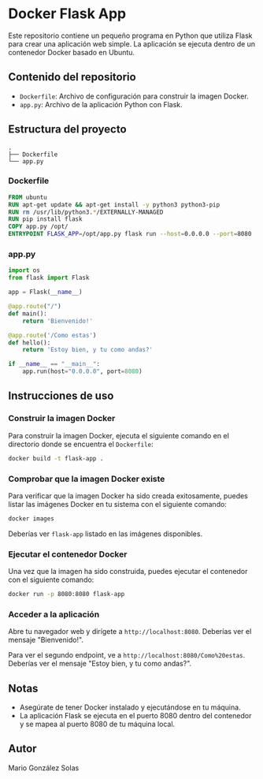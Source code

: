 # Docker Flask App

Este repositorio contiene un pequeño programa en Python que utiliza Flask para crear una aplicación web simple. La aplicación se ejecuta dentro de un contenedor Docker basado en Ubuntu.

## Contenido del repositorio

- `Dockerfile`: Archivo de configuración para construir la imagen Docker.
- `app.py`: Archivo de la aplicación Python con Flask.

## Estructura del proyecto

```
.
├── Dockerfile
└── app.py
```
### Dockerfile
```dockerfile
FROM ubuntu
RUN apt-get update && apt-get install -y python3 python3-pip
RUN rm /usr/lib/python3.*/EXTERNALLY-MANAGED
RUN pip install flask
COPY app.py /opt/
ENTRYPOINT FLASK_APP=/opt/app.py flask run --host=0.0.0.0 --port=8080
```

### app.py

```python
import os
from flask import Flask

app = Flask(__name__)

@app.route("/")
def main():
    return 'Bienvenido!'

@app.route('/Como estas')
def hello():
    return 'Estoy bien, y tu como andas?'

if __name__ == "__main__":
    app.run(host="0.0.0.0", port=8080)
```

## Instrucciones de uso

### Construir la imagen Docker

Para construir la imagen Docker, ejecuta el siguiente comando en el directorio donde se encuentra el `Dockerfile`:

```sh
docker build -t flask-app .
```

### Comprobar que la imagen Docker existe

Para verificar que la imagen Docker ha sido creada exitosamente, puedes listar las imágenes Docker en tu sistema con el siguiente comando:

```sh
docker images
```

Deberías ver `flask-app` listado en las imágenes disponibles.

### Ejecutar el contenedor Docker

Una vez que la imagen ha sido construida, puedes ejecutar el contenedor con el siguiente comando:

```sh
docker run -p 8080:8080 flask-app
```

### Acceder a la aplicación

Abre tu navegador web y dirígete a `http://localhost:8080`. Deberías ver el mensaje "Bienvenido!".

Para ver el segundo endpoint, ve a `http://localhost:8080/Como%20estas`. Deberías ver el mensaje "Estoy bien, y tu como andas?".

## Notas

- Asegúrate de tener Docker instalado y ejecutándose en tu máquina.
- La aplicación Flask se ejecuta en el puerto 8080 dentro del contenedor y se mapea al puerto 8080 de tu máquina local.

## Autor

Mario González Solas
```
